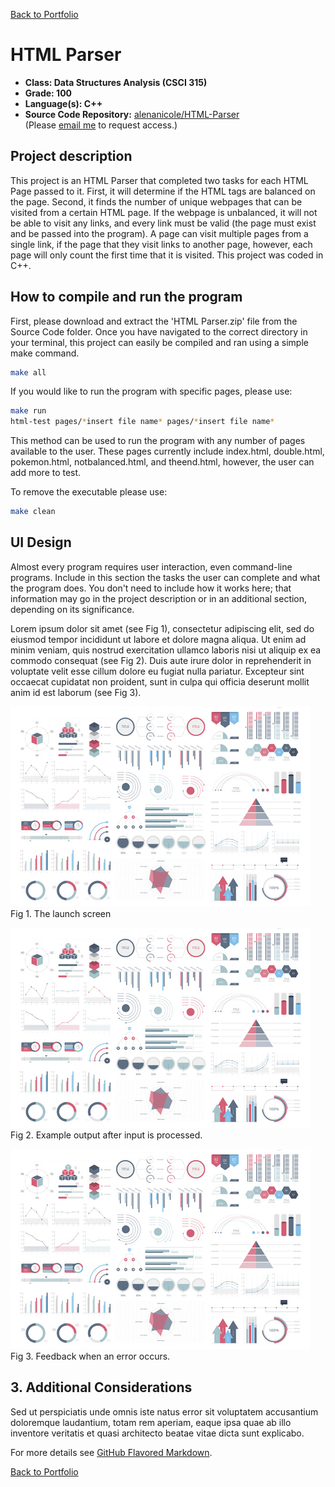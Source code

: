 [Back to Portfolio](./)

HTML Parser
===============

-   **Class: Data Structures Analysis (CSCI 315)** 
-   **Grade: 100** 
-   **Language(s): C++** 
-   **Source Code Repository:** [alenanicole/HTML-Parser](https://github.com/alenanicole/HTML-Parser)  
    (Please [email me](mailto:andurel@csustudent.net?subject=GitHub%20Access) to request access.)

## Project description

This project is an HTML Parser that completed two tasks for each HTML Page passed to it. First, it will determine if the HTML tags are balanced on the page. Second, it finds the number of unique webpages that can be visited from a certain HTML page. If the webpage is unbalanced, it will not be able to visit any links, and every link must be valid (the page must exist and be passed into the program). A page can visit multiple pages from a single link, if the page that they visit links to another page, however, each page will only count the first time that it is visited. This project was coded in C++.

## How to compile and run the program

First, please download and extract the 'HTML Parser.zip' file from the Source Code folder. Once you have navigated to the correct directory in your terminal, this project can easily be compiled and ran using a simple make command.

```bash
make all
```
If you would like to run the program with specific pages, please use:

```bash
make run
html-test pages/*insert file name* pages/*insert file name*
```
This method can be used to run the program with any number of pages available to the user. These pages currently include index.html, double.html, pokemon.html, notbalanced.html, and theend.html, however, the user can add more to test.

To remove the executable please use:
```bash
make clean
```
## UI Design

Almost every program requires user interaction, even command-line programs. Include in this section the tasks the user can complete and what the program does. You don't need to include how it works here; that information may go in the project description or in an additional section, depending on its significance.

Lorem ipsum dolor sit amet (see Fig 1), consectetur adipiscing elit, sed do eiusmod tempor incididunt ut labore et dolore magna aliqua. Ut enim ad minim veniam, quis nostrud exercitation ullamco laboris nisi ut aliquip ex ea commodo consequat (see Fig 2). Duis aute irure dolor in reprehenderit in voluptate velit esse cillum dolore eu fugiat nulla pariatur. Excepteur sint occaecat cupidatat non proident, sunt in culpa qui officia deserunt mollit anim id est laborum (see Fig 3).

![screenshot](images/dummy_thumbnail.jpg)  
Fig 1. The launch screen

![screenshot](images/dummy_thumbnail.jpg)  
Fig 2. Example output after input is processed.

![screenshot](images/dummy_thumbnail.jpg)  
Fig 3. Feedback when an error occurs.

## 3. Additional Considerations

Sed ut perspiciatis unde omnis iste natus error sit voluptatem accusantium doloremque laudantium, totam rem aperiam, eaque ipsa quae ab illo inventore veritatis et quasi architecto beatae vitae dicta sunt explicabo. 

For more details see [GitHub Flavored Markdown](https://guides.github.com/features/mastering-markdown/).

[Back to Portfolio](./)
